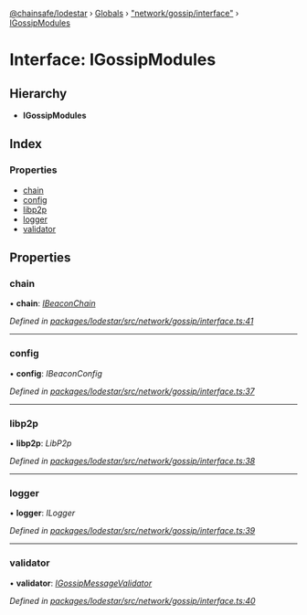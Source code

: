 [@chainsafe/lodestar](../README.md) › [Globals](../globals.md) › ["network/gossip/interface"](../modules/_network_gossip_interface_.md) › [IGossipModules](_network_gossip_interface_.igossipmodules.md)

# Interface: IGossipModules

## Hierarchy

* **IGossipModules**

## Index

### Properties

* [chain](_network_gossip_interface_.igossipmodules.md#chain)
* [config](_network_gossip_interface_.igossipmodules.md#config)
* [libp2p](_network_gossip_interface_.igossipmodules.md#libp2p)
* [logger](_network_gossip_interface_.igossipmodules.md#logger)
* [validator](_network_gossip_interface_.igossipmodules.md#validator)

## Properties

###  chain

• **chain**: *[IBeaconChain](_chain_interface_.ibeaconchain.md)*

*Defined in [packages/lodestar/src/network/gossip/interface.ts:41](https://github.com/ChainSafe/lodestar/blob/0e426d2/packages/lodestar/src/network/gossip/interface.ts#L41)*

___

###  config

• **config**: *IBeaconConfig*

*Defined in [packages/lodestar/src/network/gossip/interface.ts:37](https://github.com/ChainSafe/lodestar/blob/0e426d2/packages/lodestar/src/network/gossip/interface.ts#L37)*

___

###  libp2p

• **libp2p**: *LibP2p*

*Defined in [packages/lodestar/src/network/gossip/interface.ts:38](https://github.com/ChainSafe/lodestar/blob/0e426d2/packages/lodestar/src/network/gossip/interface.ts#L38)*

___

###  logger

• **logger**: *ILogger*

*Defined in [packages/lodestar/src/network/gossip/interface.ts:39](https://github.com/ChainSafe/lodestar/blob/0e426d2/packages/lodestar/src/network/gossip/interface.ts#L39)*

___

###  validator

• **validator**: *[IGossipMessageValidator](_network_gossip_interface_.igossipmessagevalidator.md)*

*Defined in [packages/lodestar/src/network/gossip/interface.ts:40](https://github.com/ChainSafe/lodestar/blob/0e426d2/packages/lodestar/src/network/gossip/interface.ts#L40)*
